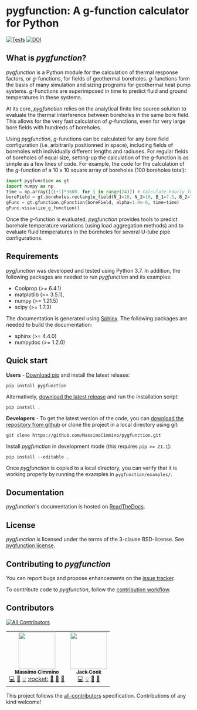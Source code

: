 # pygfunction: A g-function calculator for Python

[![Tests](https://github.com/MassimoCimmino/pygfunction/actions/workflows/test.yml/badge.svg)](https://github.com/MassimoCimmino/pygfunction/actions/workflows/test.yml)
[![DOI](https://zenodo.org/badge/100305705.svg)](https://zenodo.org/badge/latestdoi/100305705)

## What is *pygfunction*?

*pygfunction* is a Python module for the calculation of thermal response
factors, or *g*-functions, for fields of geothermal boreholes. *g*-functions
form the basis of many simulation and sizing programs for geothermal heat pump
systems. *g*-Functions are superimposed in time to predict fluid and ground
temperatures in these systems.

At its core, *pygfunction* relies on the analytical finite line source solution
to evaluate the thermal interference between boreholes in the same bore field.
This allows for the very fast calculation of *g*-functions, even for very large
bore fields with hundreds of boreholes.

Using *pygfunction*, *g*-functions can be calculated for any bore field
configuration (i.e. arbitrarily positionned in space), including fields of
boreholes with individually different lengths and radiuses. For regular fields
of boreholes of equal size, setting-up the calculation of the *g*-function is
as simple as a few lines of code. For example, the code for the calculation of
the *g*-function of a 10 x 10 square array of boreholes (100 boreholes
total):

```python
import pygfunction as gt
import numpy as np
time = np.array([(i+1)*3600. for i in range(24)]) # Calculate hourly for one day
boreField = gt.boreholes.rectangle_field(N_1=10, N_2=10, B_1=7.5, B_2=7.5, H=150., D=4., r_b=0.075)
gFunc = gt.gfunction.gFunction(boreField, alpha=1.0e-6, time=time)
gFunc.visualize_g_function()
```

Once the *g*-function is evaluated, *pygfunction* provides tools to predict
borehole temperature variations (using load aggregation methods) and to evaluate
fluid temperatures in the boreholes for several U-tube pipe configurations.


## Requirements

*pygfunction* was developed and tested using Python 3.7. In addition, the
following packages are needed to run *pygfunction* and its examples:
- Coolprop (>= 6.4.1)
- matplotlib (>= 3.5.1),
- numpy (>= 1.21.5)
- scipy (>= 1.7.3)

The documentation is generated using [Sphinx](http://www.sphinx-doc.org). The
following packages are needed to build the documentation:
- sphinx (>= 4.4.0)
- numpydoc (>= 1.2.0)


## Quick start

**Users** - [Download pip](https://pip.pypa.io/en/latest/) and install the latest release:

```
pip install pygfunction
```

Alternatively, [download the latest release](https://github.com/MassimoCimmino/pygfunction/releases) and run the installation script:

```
pip install .
```

**Developers** - To get the latest version of the code, you can [download the
repository from github](https://github.com/MassimoCimmino/pygfunction) or clone
the project in a local directory using git:

```
git clone https://github.com/MassimoCimmino/pygfunction.git
```

Install *pygfunction* in development mode (this requires `pip >= 21.1`):
```
pip install --editable .
```

Once *pygfunction* is copied to a local directory, you can verify that it is
working properly by running the examples in `pygfunction/examples/`.


## Documentation

*pygfunction*'s documentation is hosted on
[ReadTheDocs](https://pygfunction.readthedocs.io).


## License

*pygfunction* is licensed under the terms of the 3-clause BSD-license.
See [pygfunction license](LICENSE.md).


## Contributing to *pygfunction*

You can report bugs and propose enhancements on the
[issue tracker](https://github.com/MassimoCimmino/pygfunction/issues).

To contribute code to *pygfunction*, follow the
[contribution workflow](CONTRIBUTING.md).


## Contributors

<!-- ALL-CONTRIBUTORS-BADGE:START - Do not remove or modify this section -->
[![All Contributors](https://img.shields.io/badge/all_contributors-2-orange.svg?style=flat-square)](#contributors-)
<!-- ALL-CONTRIBUTORS-BADGE:END -->

<!-- ALL-CONTRIBUTORS-LIST:START - Do not remove or modify this section -->
<!-- prettier-ignore-start -->
<!-- markdownlint-disable -->
<table>
  <tr>
    <td align="center"><a href="https://www.polymtl.ca/expertises/en/cimmino-massimo"><img src="https://avatars.githubusercontent.com/u/23085996?v=4?s=100" width="100px;" alt=""/><br /><sub><b>Massimo Cimmino</b></sub></a><br /><a href="https://github.com/MassimoCimmino/pygfunction/commits?author=MassimoCimmino" title="Code">💻</a> <a href="https://github.com/MassimoCimmino/pygfunction/commits?author=MassimoCimmino" title="Documentation">📖</a> <a href="#example-MassimoCimmino" title="Examples">💡</a> <a href="http://www.ibpsa.org/proceedings/eSimPapers/2018/2-3-A-4.pdf" title="Founder">:rocket:</a> <a href="#ideas-MassimoCimmino" title="Ideas, Planning, & Feedback">🤔</a> <a href="#maintenance-MassimoCimmino" title="Maintenance">🚧</a> <a href="https://github.com/MassimoCimmino/pygfunction/pulls?q=is%3Apr+reviewed-by%3AMassimoCimmino" title="Reviewed Pull Requests">👀</a></td>
    <td align="center"><a href="https://github.com/j-c-cook"><img src="https://avatars.githubusercontent.com/u/39248734?v=4?s=100" width="100px;" alt=""/><br /><sub><b>Jack Cook</b></sub></a><br /><a href="https://github.com/MassimoCimmino/pygfunction/commits?author=j-c-cook" title="Code">💻</a> <a href="#example-j-c-cook" title="Examples">💡</a> <a href="#ideas-j-c-cook" title="Ideas, Planning, & Feedback">🤔</a> <a href="https://github.com/MassimoCimmino/pygfunction/commits?author=j-c-cook" title="Documentation">📖</a></td>
  </tr>
</table>

<!-- markdownlint-restore -->
<!-- prettier-ignore-end -->

<!-- ALL-CONTRIBUTORS-LIST:END -->

This project follows the [all-contributors](https://github.com/all-contributors/all-contributors) specification. Contributions of any kind welcome!
